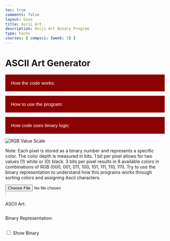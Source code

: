 ```yaml
---
toc: true
comments: false
layout: base
title: Ascii Art
description: Ascii Art Binary Program
type: hacks 
courses: { compsci: {week: 1} }
---
```


<style>
   #asciiOutput {
    background-color: black;
    color: white;
   }
</style>

# ASCII Art Generator 

<body>
<!-- Collapsible button -->
<button type="button" class="collapsible">How the code works:</button>

<!-- Collapsible content with a textarea -->
<div class="content collapsible-content">
    <textarea placeholder="text">1. Select an image.
2. Resize and draw the image on a canvas.
3. Convert RGB values of each pixel to binary.
4. Determine whether each pixel is part of the foreground or background.
5. Generate ASCII characters based on the determination.
6. Display the ASCII art.</textarea>
</div>

<button type="button" class="collapsible">How to use the program:</button>

<!-- Collapsible content with a textarea -->
<div class="content collapsible-content">
    <textarea placeholder="text">Choose a simple image with a clear focus, maybe like a certain character or shape in a basic background.</textarea>
    <textarea placeholder="text">After uploading the image, watch the creation of unique ascii art fold upon your eyes...</textarea>
</div>

<button type="button" class="collapsible">How code uses binary logic:</button>

<!-- Collapsible content with a textarea -->
<div class="content collapsible-content">
    <textarea placeholder="text">The process involves handling the selected image, drawing it on a canvas, and converting RGB values to ASCII characters.</textarea>
    <textarea placeholder="text">The program converts the RGB values of each pixel in the image to binary and uses specific criteria (a threshold of 4) to determine whether a pixel should be represented as a foreground or background character in the ASCII art. Additionally, if the binary value of the pixel starts with 1, it is automatically defined in the foreground. These values are represented with an *astrix*, and background values are given a blank space as shown below:</textarea>
</div>

<!-- JavaScript for collapsible functionality -->
<script>
    var coll = document.getElementsByClassName("collapsible");
    var i;

    for (i = 0; i < coll.length; i++) {
        coll[i].addEventListener("click", function() {
            this.classList.toggle("active");
            var content = this.nextElementSibling;
            if (content.style.display === "block") {
                content.style.display = "none";
            } else {
                content.style.display = "block";
            }
        });
    }
</script>
</body>
<style>
    /* Style the button that is used to open and close the collapsible content */
    .collapsible {
        background-color: #8B0000;
        color: white;
        cursor: pointer;
        padding: 18px;
        width: 100%;
        border: none;
        text-align: left;
        outline: none;
        font-size: 15px;
    }
    /* Add a background color to the button if it is clicked on (add the .active class with JS), and when you move the mouse over it (hover) */
    .active, .collapsible:hover {
        background-color: #006400;
        transition-delay: 0.01s;
    }
    /* Style the collapsible content. Note: hidden by default */
    .content {
        padding: 0 18px;
        display: none;
        overflow: hidden;
        background-color: #f1f1f1;
    }
    /* Style the textarea inside the collapsible content */
    .collapsible-content textarea {
        width: 100%;
        height: 100px;
        box-sizing: border-box;
        margin-top: 10px;
    }
</style>

![RGB Value Scale](https://cdn.discordapp.com/attachments/1174540464951676969/1181990120941965423/colors.png?ex=65831115&is=65709c15&hm=bdf3b5d3df9106adee12d25a498147d4c4a9d4b11627ab13a673d0ce93ed91e7&)

Note: Each pixel is stored as a binary number and represents a specific color. The color depth is measured in bits. 1 bit per pixel allows for two values (1) white or (0) black. 3 bits per pixel results in 8 available colors in combinations of RGB (000, 001, 011, 100, 101, 111, 110, 111). Try to use the binary representation to understand how this programs works through sorting colors and assigning Ascii characters.

<!-- Input element for selecting an image file -->
<input type="file" id="imageInput" accept="image/*">

<!-- Container for displaying the original image -->
<div id="imageContainer">
    <canvas id="originalCanvas" style="border:1px solid #ddd;" width="300" height="300"></canvas>
</div>

<!-- Explanation for users -->
<div id="explanationContainer">
    <p>ASCII Art:</p>
    <pre id="asciiOutput"></pre>
    <p>Binary Representation:</p>
    <pre id="binaryOutput"></pre>
</div>

<!-- Toggle button for ASCII and Binary -->
<label>
    <input type="checkbox" id="toggleCheckbox" onchange="toggleDisplay()"> Show Binary
</label>

<script>
    // Event listener for changes in the selected image file
    document.getElementById('imageInput').addEventListener('change', handleImage);

    // Function to handle the selected image file
    function handleImage() {
        const input = document.getElementById('imageInput');
        const originalCanvas = document.getElementById('originalCanvas');
        const asciiOutput = document.getElementById('asciiOutput');
        const binaryOutput = document.getElementById('binaryOutput');

        // Create an Image object
        const img = new Image();

        // Event handler when the image is loaded
        img.onload = function() {
            // Draw the original image on the canvas
            drawOriginalImage(img, originalCanvas);

            // Generate ASCII art from the image
            const asciiArt = imageToAscii(img);
            asciiOutput.innerHTML = asciiArt;

            // Display binary representation
            const binaryRepresentation = imageToBinary(img);
            binaryOutput.innerHTML = binaryRepresentation;
        };

        // Read the selected file as a data URL and set it as the source of the Image object
        const file = input.files[0];
        const reader = new FileReader();
        reader.onload = function(e) {
            img.src = e.target.result;
        };

        reader.readAsDataURL(file);
    }

    // Function to draw the original image on the canvas
    function drawOriginalImage(img, canvas) {
        const ctx = canvas.getContext('2d');

        // Clear the canvas
        ctx.clearRect(0, 0, canvas.width, canvas.height);

        // Calculate the aspect ratio for resizing
        const aspectRatio = img.width / img.height;

        // Set the maximum width and height for the displayed image
        const maxWidth = 300;
        const maxHeight = 300;

        // Calculate the new width and height while maintaining the aspect ratio
        let newWidth = maxWidth;
        let newHeight = maxWidth / aspectRatio;

        if (newHeight > maxHeight) {
            newHeight = maxHeight;
            newWidth = maxHeight * aspectRatio;
        }

        // Center the image on the canvas
        const x = (canvas.width - newWidth) / 2;
        const y = (canvas.height - newHeight) / 2;

        // Draw the image on the canvas
        ctx.drawImage(img, x, y, newWidth, newHeight);
    }
    
    // Function to generate ASCII art from the image
    function imageToAscii(img) {
        // Create a temporary canvas and get its 2D rendering context
        const canvas = document.createElement('canvas');
        const ctx = canvas.getContext('2d');

        // Define the width for the ASCII output
        const outputWidth = 100;

        // Calculate the new width and height based on the original image dimensions
        const aspectRatio = img.width / img.height;
        const newWidth = Math.min(outputWidth, img.width);
        const newHeight = Math.floor(newWidth / aspectRatio);

        // Set the canvas dimensions
        canvas.width = newWidth;
        canvas.height = newHeight;

        // Draw the resized image on the canvas
        ctx.drawImage(img, 0, 0, newWidth, newHeight);

        // Get the pixel data from the canvas
        const imageData = ctx.getImageData(0, 0, newWidth, newHeight).data;

        // Initialize the string for storing ASCII art
        let asciiArt = '';

        // Process each pixel in the image
        for (let i = 0; i < imageData.length; i += 4) {
            // Convert RGB values to binary
            const binaryR = imageData[i].toString(2).padStart(8, '0');
            const binaryG = imageData[i + 1].toString(2).padStart(8, '0');
            const binaryB = imageData[i + 2].toString(2).padStart(8, '0');

            // Combine binary values to form a single binary string
            const binaryValue = binaryR + binaryG + binaryB;

            // Use specific criteria to determine background or foreground
            const char = isForeground(binaryValue) ? '*' : ' ';

            // Append the character to the ASCII art string
            asciiArt += char;

            // Add a line break at the end of each row
            if ((i / 4 + 1) % newWidth === 0) {
                asciiArt += '\n';
            }
        }

        // Return the generated ASCII art
        return asciiArt;
    }

 // Function to generate binary representation from the image
    function imageToBinary(img) {
        const canvas = document.createElement('canvas');
        const ctx = canvas.getContext('2d');

        // Set the canvas dimensions
        canvas.width = img.width;
        canvas.height = img.height;

        // Draw the image on the canvas
        ctx.drawImage(img, 0, 0, img.width, img.height);

        // Get the pixel data from the canvas
        const imageData = ctx.getImageData(0, 0, img.width, img.height).data;

        // Initialize the string for storing binary representation
        let binaryRepresentation = '';

        // Process each pixel in the image
        for (let i = 0; i < imageData.length; i += 4) {
            // Convert RGB values to binary
            const binaryR = imageData[i].toString(2).padStart(8, '0');
            const binaryG = imageData[i + 1].toString(2).padStart(8, '0');
            const binaryB = imageData[i + 2].toString(2).padStart(8, '0');

            // Combine binary values to form a single binary string
            const binaryValue = binaryR + binaryG + binaryB;

            // Add a space between each group of 8 bits for better readability
            binaryRepresentation += binaryValue.match(/.{1,8}/g).join(' ') + ' ';

            // Add a line break at the end of each row
            if ((i / 4 + 1) % img.width === 0) {
                binaryRepresentation += '\n';
            }
        }

        // Return the generated binary representation
        return binaryRepresentation;
    }

    // Function to determine foreground based on binary value
    function isForeground(binaryValue) {
        
        return binaryValue.startsWith('1');
    }

     // Toggle between ASCII and Binary
    function toggleDisplay() {
        const asciiOutput = document.getElementById('asciiOutput');
        const binaryOutput = document.getElementById('binaryOutput');
        const toggleCheckbox = document.getElementById('toggleCheckbox');

        if (toggleCheckbox.checked) {
            asciiOutput.style.display = 'none';
            binaryOutput.style.display = 'block';
        } else {
            asciiOutput.style.display = 'block';
            binaryOutput.style.display = 'none';
        }
    }

    // Adjust ASCII output width
    function updateAscii() {
        const outputWidthInput = document.getElementById('outputWidth');
        const newWidth = parseInt(outputWidthInput.value);

        // Update ASCII art with the new width
        const asciiArt = imageToAscii(img, newWidth);
        asciiOutput.innerHTML = asciiArt;
    }
</script>

